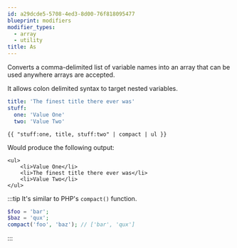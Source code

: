 ```yaml
---
id: a29dcde5-5708-4ed3-8d00-76f818095477
blueprint: modifiers
modifier_types:
  - array
  - utility
title: As
---
```

Converts a comma-delimited list of variable names into an array that can be used anywhere arrays are accepted.

It allows colon delimited syntax to target nested variables.

```yaml
title: 'The finest title there ever was'
stuff:
  one: 'Value One'
  two: 'Value Two'
```

```
{{ "stuff:one, title, stuff:two" | compact | ul }}
```

Would produce the following output:

```
<ul>
    <li>Value One</li>
    <li>The finest title there ever was</li>
    <li>Value Two</li>
</ul>
```

:::tip
It's similar to PHP's `compact()` function.

```php
$foo = 'bar';
$baz = 'qux';
compact('foo', 'baz'); // ['bar', 'qux']
```
:::
